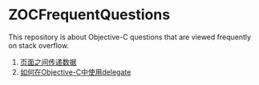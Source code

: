 # ZOCFrequentQuestions
This repository is about Objective-C questions that are viewed frequently on stack overflow.

1. [页面之间传递数据](https://github.com/JixinZhang/ZOCFrequentQuestions/blob/master/1.PassingDataBetweenViewControllers/1.PassingDataBetweenViewControllers.md)
2. [如何在Objective-C中使用delegate](https://github.com/JixinZhang/ZOCFrequentQuestions/blob/master/2.CreateDelegate/2.CreateDelegate.md)